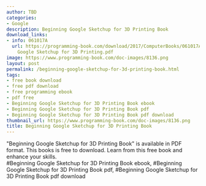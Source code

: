 ```yaml
---
author: TBD
categories:
- Google
description: Beginning Google Sketchup for 3D Printing Book
download_links:
- info: 061017A
  url: https://programming-book.com/download/2017/ComputerBooks/061017A/Beginning
    Google Sketchup for 3D Printing.pdf
image: https://www.programming-book.com/doc-images/8136.png
layout: post
permalink: /beginning-google-sketchup-for-3d-printing-book.html
tags:
- free book download
- free pdf download
- free programming ebook
- pdf free
- Beginning Google Sketchup for 3D Printing Book ebook
- Beginning Google Sketchup for 3D Printing Book pdf
- Beginning Google Sketchup for 3D Printing Book pdf download
thumbnail_url: https://www.programming-book.com/doc-images/8136.png
title: Beginning Google Sketchup for 3D Printing Book
---
```


 
<div class="item-desc text-justify">
  "Beginning Google Sketchup for 3D Printing Book" is available in PDF format. This books is free to download. Learn from this free book and enhance your skills.
  <br>
  #Beginning Google Sketchup for 3D Printing Book ebook, #Beginning Google Sketchup for 3D Printing Book pdf, #Beginning Google Sketchup for 3D Printing Book pdf download
</div>